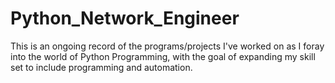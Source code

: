 # Python_Network_Engineer
This is an ongoing record of the programs/projects I've worked on as I foray into the world of Python Programming, with the goal of expanding my skill set to include programming and automation.
